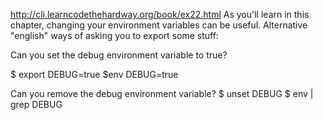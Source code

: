 http://cli.learncodethehardway.org/book/ex22.html
As you'll learn in this chapter, changing your environment variables can be useful.
Alternative "english" ways of asking you to export some stuff:



Can you set the debug environment variable to true?


$ export DEBUG=true
$env
DEBUG=true


Can you remove the debug environment variable?
$ unset DEBUG
$ env | grep DEBUG
